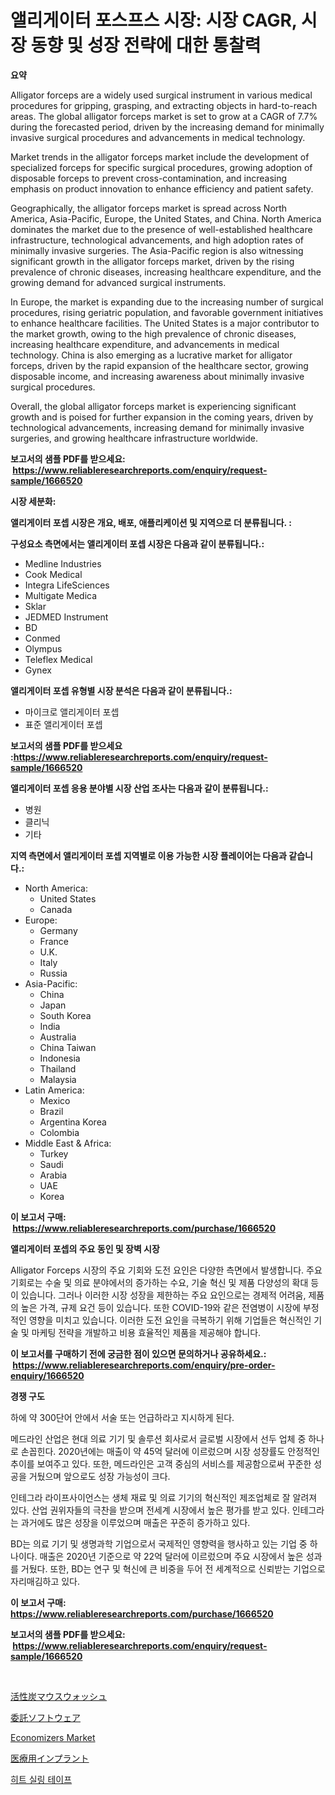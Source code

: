 <p><h1>앨리게이터 포스프스 시장: 시장 CAGR, 시장 동향 및 성장 전략에 대한 통찰력</h1></p><p><strong>요약</strong></p>
<p><p>Alligator forceps are a widely used surgical instrument in various medical procedures for gripping, grasping, and extracting objects in hard-to-reach areas. The global alligator forceps market is set to grow at a CAGR of 7.7% during the forecasted period, driven by the increasing demand for minimally invasive surgical procedures and advancements in medical technology.</p><p>Market trends in the alligator forceps market include the development of specialized forceps for specific surgical procedures, growing adoption of disposable forceps to prevent cross-contamination, and increasing emphasis on product innovation to enhance efficiency and patient safety.</p><p>Geographically, the alligator forceps market is spread across North America, Asia-Pacific, Europe, the United States, and China. North America dominates the market due to the presence of well-established healthcare infrastructure, technological advancements, and high adoption rates of minimally invasive surgeries. The Asia-Pacific region is also witnessing significant growth in the alligator forceps market, driven by the rising prevalence of chronic diseases, increasing healthcare expenditure, and the growing demand for advanced surgical instruments.</p><p>In Europe, the market is expanding due to the increasing number of surgical procedures, rising geriatric population, and favorable government initiatives to enhance healthcare facilities. The United States is a major contributor to the market growth, owing to the high prevalence of chronic diseases, increasing healthcare expenditure, and advancements in medical technology. China is also emerging as a lucrative market for alligator forceps, driven by the rapid expansion of the healthcare sector, growing disposable income, and increasing awareness about minimally invasive surgical procedures.</p><p>Overall, the global alligator forceps market is experiencing significant growth and is poised for further expansion in the coming years, driven by technological advancements, increasing demand for minimally invasive surgeries, and growing healthcare infrastructure worldwide.</p></p>
<p><strong>보고서의 샘플 PDF를 받으세요: &nbsp;<a href="https://www.reliableresearchreports.com/enquiry/request-sample/1666520">https://www.reliableresearchreports.com/enquiry/request-sample/1666520</a></strong></p>
<p><strong>시장 세분화:</strong></p>
<p><strong> 앨리게이터 포셉 시장은 개요, 배포, 애플리케이션 및 지역으로 더 분류됩니다. :</strong></p>
<p><strong>구성요소 측면에서는 앨리게이터 포셉 시장은 다음과 같이 분류됩니다.:</strong></p>
<p><ul><li>Medline Industries</li><li>Cook Medical</li><li>Integra LifeSciences</li><li>Multigate Medica</li><li>Sklar</li><li>JEDMED Instrument</li><li>BD</li><li>Conmed</li><li>Olympus</li><li>Teleflex Medical</li><li>Gynex</li></ul></p>
<p><strong> 앨리게이터 포셉 유형별 시장 분석은 다음과 같이 분류됩니다.:</strong></p>
<p><ul><li>마이크로 앨리게이터 포셉</li><li>표준 앨리게이터 포셉</li></ul></p>
<p><strong>보고서의 샘플 PDF를 받으세요 :<a href="https://www.reliableresearchreports.com/enquiry/request-sample/1666520">https://www.reliableresearchreports.com/enquiry/request-sample/1666520</a></strong></p>
<p><strong> 앨리게이터 포셉 응용 분야별 시장 산업 조사는 다음과 같이 분류됩니다.:</strong></p>
<p><ul><li>병원</li><li>클리닉</li><li>기타</li></ul></p>
<p><strong>지역 측면에서 앨리게이터 포셉 지역별로 이용 가능한 시장 플레이어는 다음과 같습니다.:</strong></p>
<p><ul>
    <li>
        North America:
        <ul>
            <li>United States</li>
            <li>Canada</li>
        </ul>
    </li>
    <li>
        Europe:
        <ul>
            <li>Germany</li>
            <li>France</li>
            <li>U.K.</li>
            <li>Italy</li>
            <li>Russia</li>
        </ul>
    </li>
    <li>
        Asia-Pacific:
        <ul>
            <li>China</li>
            <li>Japan</li>
            <li>South Korea</li>
            <li>India</li>
            <li>Australia</li>
            <li>China Taiwan</li>
            <li>Indonesia</li>
            <li>Thailand</li>
            <li>Malaysia</li>
        </ul>
    </li>
    <li>
        Latin America:
        <ul>
            <li>Mexico</li>
            <li>Brazil</li>
            <li>Argentina Korea</li>
            <li>Colombia</li>
        </ul>
    </li>
    <li>
        Middle East & Africa:
        <ul>
            <li>Turkey</li>
            <li>Saudi</li>
            <li>Arabia</li>
            <li>UAE</li>
            <li>Korea</li>
        </ul>
    </li>
    </ul></p>
<p><strong>이 보고서 구매: &nbsp;<a href="https://www.reliableresearchreports.com/purchase/1666520">https://www.reliableresearchreports.com/purchase/1666520</a></strong></p>
<p><strong>앨리게이터 포셉의 주요 동인 및 장벽 시장</strong></p>
<p><p>Alligator Forceps 시장의 주요 기회와 도전 요인은 다양한 측면에서 발생합니다. 주요 기회로는 수술 및 의료 분야에서의 증가하는 수요, 기술 혁신 및 제품 다양성의 확대 등이 있습니다. 그러나 이러한 시장 성장을 제한하는 주요 요인으로는 경제적 어려움, 제품의 높은 가격, 규제 요건 등이 있습니다. 또한 COVID-19와 같은 전염병이 시장에 부정적인 영향을 미치고 있습니다. 이러한 도전 요인을 극복하기 위해 기업들은 혁신적인 기술 및 마케팅 전략을 개발하고 비용 효율적인 제품을 제공해야 합니다.</p></p>
<p><strong>이 보고서를 구매하기 전에 궁금한 점이 있으면 문의하거나 공유하세요.: &nbsp;<a href="https://www.reliableresearchreports.com/enquiry/pre-order-enquiry/1666520">https://www.reliableresearchreports.com/enquiry/pre-order-enquiry/1666520</a></strong></p>
<p><strong>경쟁 구도</strong></p>
<p><p>하에 약 300단어 안에서 서술 또는 언급하라고 지시하게 된다.</p><p>메드라인 산업은 현대 의료 기기 및 솔루션 회사로서 글로벌 시장에서 선두 업체 중 하나로 손꼽힌다. 2020년에는 매출이 약 45억 달러에 이르렀으며 시장 성장률도 안정적인 추이를 보여주고 있다. 또한, 메드라인은 고객 중심의 서비스를 제공함으로써 꾸준한 성공을 거뒀으며 앞으로도 성장 가능성이 크다.</p><p>인테그라 라이프사이언스는 생체 재료 및 의료 기기의 혁신적인 제조업체로 잘 알려져 있다. 산업 권위자들의 극찬을 받으며 전세계 시장에서 높은 평가를 받고 있다. 인테그라는 과거에도 많은 성장을 이루었으며 매출은 꾸준히 증가하고 있다.</p><p>BD는 의료 기기 및 생명과학 기업으로서 국제적인 영향력을 행사하고 있는 기업 중 하나이다. 매출은 2020년 기준으로 약 22억 달러에 이르렀으며 주요 시장에서 높은 성과를 거뒀다. 또한, BD는 연구 및 혁신에 큰 비중을 두어 전 세계적으로 신뢰받는 기업으로 자리매김하고 있다.</p></p>
<p><strong>이 보고서 구매: &nbsp; <a href="https://www.reliableresearchreports.com/purchase/1666520">https://www.reliableresearchreports.com/purchase/1666520</a></strong></p>
<p><strong>보고서의 샘플 PDF를 받으세요: &nbsp;<a href="https://www.reliableresearchreports.com/enquiry/request-sample/1666520">https://www.reliableresearchreports.com/enquiry/request-sample/1666520</a></strong><strong></strong></p>
<p>&nbsp;</p>
<p><p><a href="https://github.com/jkjreqjscoxx7/Market-Research-Report-List-1/blob/main/512310515134.md">活性炭マウスウォッシュ</a></p><p><a href="https://medium.com/@gordonilbrtck0879367/%E3%82%B3%E3%83%B3%E3%82%B5%E3%82%A4%E3%83%B3%E3%83%A1%E3%83%B3%E3%83%88%E3%82%BD%E3%83%95%E3%83%88%E3%82%A6%E3%82%A7%E3%82%A2%E5%B8%82%E5%A0%B4%E3%81%AE%E8%A6%8F%E6%A8%A1%E3%81%A8%E5%B8%82%E5%A0%B4%E5%8B%95%E5%90%91-%E5%AE%8C%E5%85%A8%E3%81%AA%E6%A5%AD%E7%95%8C%E6%A6%82%E8%A6%81-2024%E5%B9%B4%E3%81%8B%E3%82%892031%E5%B9%B4%E3%81%BE%E3%81%A7-c7755b8f0f78">委託ソフトウェア</a></p><p><a href="https://view.publitas.com/reportprime-1/economizers-market-size-share-trends-analysis-report-by-material-by-type-by-end-user-by-region-and-segment-forecasts-2024-2031/">Economizers Market</a></p><p><a href="https://medium.com/@kyaorris56456/%E5%8C%BB%E7%99%82%E3%82%A4%E3%83%B3%E3%83%97%E3%83%A9%E3%83%B3%E3%83%88%E5%B8%82%E5%A0%B4%E3%81%AE%E8%A6%8F%E6%A8%A1%E3%81%AF-%E4%B8%96%E7%95%8C%E7%94%A3%E6%A5%AD%E3%81%AB%E3%81%8A%E3%81%91%E3%82%8B%E6%9C%80%E9%81%A9%E3%81%AA%E3%83%9E%E3%83%BC%E3%82%B1%E3%83%86%E3%82%A3%E3%83%B3%E3%82%B0%E3%83%81%E3%83%A3%E3%83%8D%E3%83%AB%E3%82%92%E7%A4%BA%E3%81%97%E3%81%A6%E3%81%84%E3%81%BE%E3%81%99-f82f194ba8e3">医療用インプラント</a></p><p><a href="https://medium.com/@danieldobroiu20221/%EC%97%B4%EC%B0%A9%EB%B4%89-%ED%85%8C%EC%9D%B4%ED%94%84-%EC%8B%9C%EC%9E%A5%EC%9D%80-%EC%8B%9C%EC%9E%A5-%EC%A0%90%EC%9C%A0%EC%9C%A8-%EC%8B%9C%EC%9E%A5-%ED%8A%B8%EB%A0%8C%EB%93%9C-%EB%B0%8F-%EC%8B%9C%EC%9E%A5-%EC%84%B1%EC%9E%A5%EC%97%90-%EA%B4%80%ED%95%9C-%EC%A0%95%EB%B3%B4%EB%A5%BC-%EC%A0%9C%EA%B3%B5%ED%95%A9%EB%8B%88%EB%8B%A4-24ba57781721">히트 실링 테이프</a></p></p>